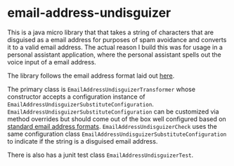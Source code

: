 
# email-address-undisguizer

This is a java micro library that that takes a string of characters that are disguised as a email address for purposes of spam avoidance and converts it to a valid email address.  The actual reason I build this was for usage in a personal assistant application, where the personal assistant spells out the voice input of a email address.

The library follows the email address format laid out [here](https://en.wikipedia.org/wiki/Email_address).

The primary class is ```EmailAddressUndisguizerTransformer``` whose constructor accepts a configuration instance of ```EmailAddressUndisguizerSubstituteConfiguration```.  ```EmailAddressUndisguizerSubstituteConfiguration``` can be customized via method overrides but should come out of the box well configured based on [standard email address formats](https://en.wikipedia.org/wiki/Email_address).  ```EmailAddressUndisguizerCheck``` uses the same configuration class ```EmailAddressUndisguizerSubstituteConfiguration``` to indicate if the string is a disguised email address.

There is also has a junit test class ```EmailAddressUndisguizerTest```.